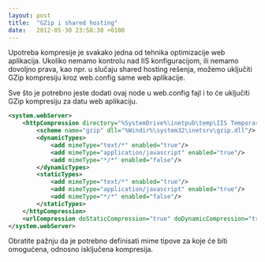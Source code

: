 ```yaml
---
layout: post
title:  "GZip i shared hosting"
date:   2012-05-30 23:58:30 +0100
---
```


Upotreba kompresije je svakako jedna od tehnika optimizacije web aplikacija. Ukoliko nemamo kontrolu nad IIS konfiguracijom, ili nemamo dovoljno prava, kao npr. u slučaju shared hosting rešenja, možemo uključiti GZip kompresiju kroz web.config same web aplikacije.

Sve što je potrebno jeste dodati ovaj node u web.config fajl i to će uključiti GZip kompresiju za datu web aplikaciju.

```xml
<system.webServer>
    <httpCompression directory="%SystemDrive%\inetpub\temp\IIS Temporary Compressed Files">
        <scheme name="gzip" dll="%Windir%\system32\inetsrv\gzip.dll"/>
        <dynamicTypes>
            <add mimeType="text/*" enabled="true"/>
            <add mimeType="application/javascript" enabled="true"/>
            <add mimeType="*/*" enabled="false"/>
        </dynamicTypes>
        <staticTypes>
            <add mimeType="text/*" enabled="true"/>
            <add mimeType="application/javascript" enabled="true"/>
            <add mimeType="*/*" enabled="false"/>
        </staticTypes>
    </httpCompression>
    <urlCompression doStaticCompression="true" doDynamicCompression="true"/>
</system.webServer>
```

Obratite pažnju da je potrebno definisati mime tipove za koje će biti omogućena, odnosno isključena kompresija.
